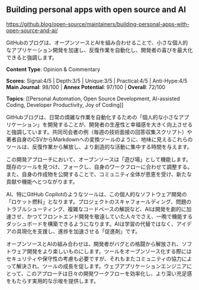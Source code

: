 ## Building personal apps with open source and AI

https://github.blog/open-source/maintainers/building-personal-apps-with-open-source-and-ai/

GitHubのブログは、オープンソースとAIを組み合わせることで、小さな個人的なアプリケーション開発を加速し、反復作業を自動化し、開発者の喜びを最大化できると強調します。

**Content Type**: Opinion & Commentary

**Scores**: Signal:4/5 | Depth:3/5 | Unique:3/5 | Practical:4/5 | Anti-Hype:4/5
**Main Journal**: 98/100 | **Annex Potential**: 97/100 | **Overall**: 72/100

**Topics**: [[Personal Automation, Open Source Development, AI-assisted Coding, Developer Productivity, Joy of Coding]]

GitHubブログは、日常の煩雑な作業を自動化するための「個人的な小さなアプリケーション」を開発することが、開発者の生産性と幸福感を大きく向上させると強調しています。共同司会者の例（毎週の技術面接の回答収集スクリプト）や著者自身のCSVからMarkdownへの変換ツールのように、地味に見えるこれらのツールは、反復作業から解放し、より創造的な活動に集中する時間を与えます。

この開発アプローチにおいて、オープンソースは「遊び場」として機能します。既存のツールを見つけ、フォークし、自身のワークフローに合わせて調整する。また、自身の作成物を公開することで、コミュニティ全体が恩恵を受け、新たな貢献や機能へとつながります。

AI、特にGitHub Copilotのようなツールは、この個人的なソフトウェア開発の「ロケット燃料」となります。プロジェクトのスキャフォールディング、問題のトラブルシューティング、複雑なコードベースの解説など、AIは開発を劇的に加速させ、かつてフロントエンド開発を敬遠していた人々でさえ、一晩で機能するダッシュボードを構築できるようになります。AIは学習の代替ではなく、アイデアの具現化を支援し、進捗を加速させる「促進剤」です。

オープンソースとAIの組み合わせは、開発者がバグとの格闘から解放され、ソフトウェア開発をより楽しいものにします。ツールをオープンソース化する際にはセキュリティや保守性の考慮も必要ですが、それもまたコミュニティの協力によって解決され、ツールの成長を促します。ウェブアプリケーションエンジニアにとって、このアプローチは日々の開発ワークフローを効率化し、より深い充足感をもたらす実用的な示唆を提供します。